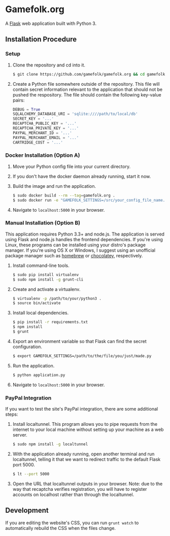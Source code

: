 # Gamefolk.org

A [Flask][flask] web application built with Python 3.

## Installation Procedure
### Setup

1.  Clone the repository and cd into it.

    ```sh
    $ git clone https://github.com/gamefolk/gamefolk.org && cd gamefolk.org
    ```

2. Create a Python file somewhere outside of the repository. This file will
   contain secret information relevant to the application that should not be
   pushed the respository. The file should contain the following key-value
   pairs:

    ```python
    DEBUG = True
    SQLALCHEMY_DATABASE_URI = 'sqlite:////path/to/local/db'
    SECRET_KEY = '...'
    RECAPTCHA_PUBLIC_KEY = '...'
    RECAPTCHA_PRIVATE_KEY = '...'
    PAYPAL_MERCHANT_ID = '...'
    PAYPAL_MERCHANT_EMAIL = '...'
    CARTRIDGE_COST = '...'
    ```

### Docker Installation (Option A)

1. Move your Python config file into your current directory.

2. If you don't have the docker daemon already running, start it now.

3.  Build the image and run the application.

    ```sh
    $ sudo docker build --rm --tag=gamefolk.org .
    $ sudo docker run -e "GAMEFOLK_SETTINGS=/src/your_config_file_name.py" -p 5000:5000 -d gamefolk.org
    ```

3. Navigate to `localhost:5000` in your browser.

### Manual Installation (Option B)

This application requires Python 3.3+ and node.js. The application is served
using Flask and node.js handles the frontend dependencies. If you're using
Linux, these programs can be installed using your distro's package manager. If
you're using OS X or Windows, I suggest using an unofficial package manager such
as [homebrew][homebrew] or [chocolatey][chocolatey], respectively.

1. Install command-line tools.

    ```sh
    $ sudo pip install virtualenv
    $ sudo npm install -g grunt-cli
    ```

2.  Create and activate a virtualenv.

    ```sh
    $ virtualenv -p /path/to/your/python3 .
    $ source bin/activate
    ```

3. Install local dependencies.

    ```sh
    $ pip install -r requirements.txt
    $ npm install
    $ grunt
    ```

4. Export an environment variable so that Flask can find the secret
   configuration.

    ```sh
    $ export GAMEFOLK_SETTINGS=/path/to/the/file/you/just/made.py
    ```

5. Run the application.

    ```sh
    $ python application.py
    ```

6. Navigate to `localhost:5000` in your browser.

### PayPal Integration

If you want to test the site's PayPal integration, there are some additional
steps:

1. Install localtunnel. This program allows you to pipe requests from the
   internet to your local machine without setting up your machine as a web
   server.

    ```sh
    $ sudo npm install -g localtunnel
    ```

2. With the application already running, open another terminal and run
   localtunnel, telling it that we want to redirect traffic to the default Flask
   port 5000.

    ```sh
    $ lt --port 5000
    ```

3. Open the URL that localtunnel outputs in your browser. Note: due to the way
   that recaptcha verifies registration, you will have to register accounts on
   localhost rather than through the localtunnel.

## Development

If you are editing the website's CSS, you can run `grunt watch` to automatically
rebuild the CSS when the files change.


[flask]: http://flask.pocoo.org
[homebrew]: http://brew.sh
[chocolatey]: http://chocolatey.org
